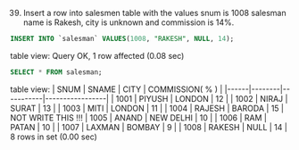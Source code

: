 39. Insert a row into salesmen table with the values snum is 1008 salesman name is Rakesh, city is unknown and commission is 14%.

```SQL
INSERT INTO `salesman` VALUES(1008, "RAKESH", NULL, 14);
```
table view:
Query OK, 1 row affected (0.08 sec)
```SQL
SELECT * FROM salesman;
```
table view:
| SNUM | SNAME  | CITY      | COMMISSION( % ) |
|------|--------|-----------|-----------------|
| 1001 | PIYUSH | LONDON    |              12 |
| 1002 | NIRAJ  | SURAT     |              13 |
| 1003 | MITI   | LONDON    |              11 |
| 1004 | RAJESH | BARODA    |              15 |         NOT WRITE THIS !!!
| 1005 | ANAND  | NEW DELHI |              10 |
| 1006 | RAM    | PATAN     |              10 |
| 1007 | LAXMAN | BOMBAY    |               9 |
| 1008 | RAKESH | NULL      |              14 |
8 rows in set (0.00 sec)
